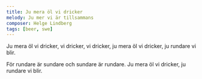 ```yaml
---
title: Ju mera öl vi dricker
melody: Ju mer vi är tillsammans
composer: Helge Lindberg
tags: [beer, swe]
---
```


Ju mera öl vi dricker,
vi dricker, vi dricker,
ju mera öl vi dricker,
ju rundare vi blir.

För rundare är sundare
och sundare är rundare.
Ju mera öl vi dricker,
ju rundare vi blir.
